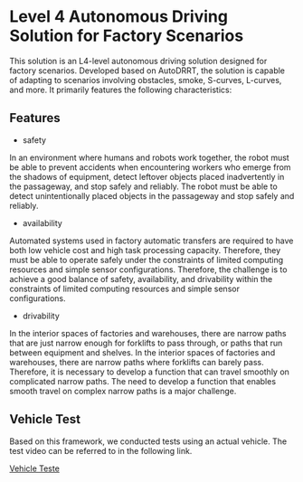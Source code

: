 # Level 4 Autonomous Driving Solution for Factory Scenarios
This solution is an L4-level autonomous driving solution designed for factory scenarios. Developed based on AutoDRRT, the solution is capable of adapting to scenarios involving obstacles, smoke, S-curves, L-curves, and more. It primarily features the following characteristics:

## Features

- safety

In an environment where humans and robots work together, the robot must be able to prevent accidents when encountering workers who emerge from the shadows of equipment, detect leftover objects placed inadvertently in the passageway, and stop safely and reliably. The robot must be able to detect unintentionally placed objects in the passageway and stop safely and reliably.

- availability
  
 Automated systems used in factory automatic transfers are required to have both low vehicle cost and high task processing capacity. Therefore, they must be able to operate safely under the constraints of limited computing resources and simple sensor configurations. Therefore, the challenge is to achieve a good balance of safety, availability, and drivability within the constraints of limited computing resources and simple sensor configurations.
  
- drivability

In the interior spaces of factories and warehouses, there are narrow paths that are just narrow enough for forklifts to pass through, or paths that run between equipment and shelves. In the interior spaces of factories and warehouses, there are narrow paths where forklifts can barely pass. Therefore, it is necessary to develop a function that can travel smoothly on complicated narrow paths. The need to develop a function that enables smooth travel on complex narrow paths is a major challenge.


## Vehicle Test

Based on this framework, we conducted tests using an actual vehicle. The test video can be referred to in the following link.

[Vehicle Teste](https://www.youtube.com/watch?v=8oF-XcbsJes)